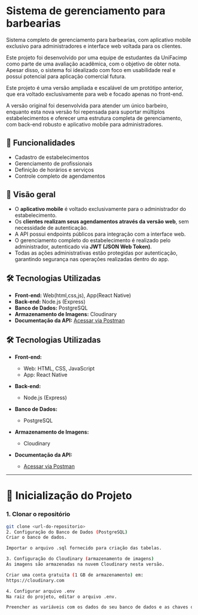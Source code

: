 # Sistema de gerenciamento para barbearias

Sistema completo de gerenciamento para barbearias, com aplicativo mobile exclusivo para administradores e interface web voltada para os clientes.  

Este projeto foi desenvolvido por uma equipe de estudantes da UniFacimp como parte de uma avaliação acadêmica, com o objetivo de obter nota. Apesar disso, o sistema foi idealizado com foco em usabilidade real e possui potencial para aplicação comercial futura.  

Este projeto é uma versão ampliada e escalável de um protótipo anterior, que era voltado exclusivamente para web e focado apenas no front-end.

A versão original foi desenvolvida para atender um único barbeiro, enquanto esta nova versão foi repensada para suportar múltiplos estabelecimentos e oferecer uma estrutura completa de gerenciamento, com back-end robusto e aplicativo mobile para administradores.


## 🧰 Funcionalidades

- Cadastro de estabelecimentos
- Gerenciamento de profissionais
- Definição de horários e serviços
- Controle completo de agendamentos

## 📱 Visão geral

- O **aplicativo mobile** é voltado exclusivamente para o administrador do estabelecimento.
- Os **clientes realizam seus agendamentos através da versão web**, sem necessidade de autenticação.
- A API possui endpoints públicos para integração com a interface web.
- O gerenciamento completo do estabelecimento é realizado pelo administrador, autenticado via **JWT (JSON Web Token)**.
- Todas as ações administrativas estão protegidas por autenticação, garantindo segurança nas operações realizadas dentro do app.

## 🛠️ Tecnologias Utilizadas

- **Front-end:** Web(html,css,js), App(React Native)
- **Back-end:** Node.js (Express)
- **Banco de Dados:** PostgreSQL
- **Armazenamento de Imagens:** Cloudinary
- **Documentação da API:** [Acessar via Postman](link-do-postman-aqui)

## 🛠️ Tecnologias Utilizadas

- **Front-end:**  
  - Web: HTML, CSS, JavaScript  
  - App: React Native

- **Back-end:**  
  - Node.js (Express)

- **Banco de Dados:**  
  - PostgreSQL

- **Armazenamento de Imagens:**  
  - Cloudinary

- **Documentação da API:**  
  - [Acessar via Postman](link-do-postman-aqui)

---

# 🚀 Inicialização do Projeto

### 1. Clonar o repositório  
```bash
git clone <url-do-repositorio>
2. Configuração do Banco de Dados (PostgreSQL)
Criar o banco de dados.

Importar o arquivo .sql fornecido para criação das tabelas.

3. Configuração do Cloudinary (armazenamento de imagens)
As imagens são armazenadas na nuvem Cloudinary nesta versão.

Criar uma conta gratuita (1 GB de armazenamento) em:
https://cloudinary.com

4. Configurar arquivo .env
Na raiz do projeto, editar o arquivo .env.

Preencher as variáveis com os dados do seu banco de dados e as chaves da API do Cloudinary.


